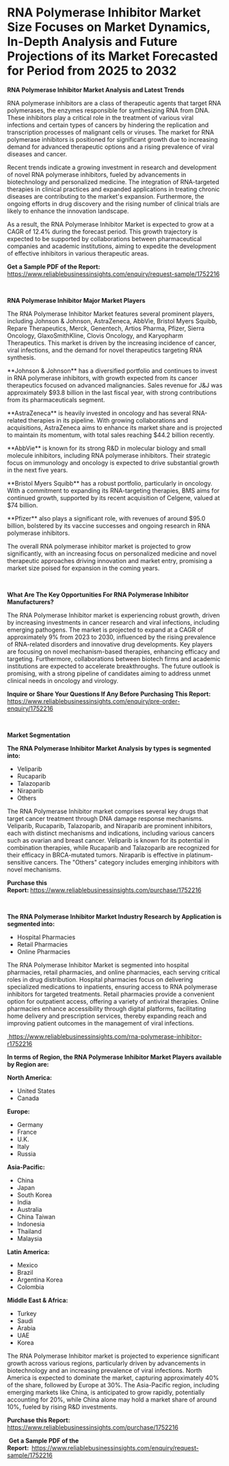 <p><h1>RNA Polymerase Inhibitor Market Size Focuses on Market Dynamics, In-Depth Analysis and Future Projections of its Market Forecasted for Period from 2025 to 2032</h1></p><p><strong>RNA Polymerase Inhibitor Market Analysis and Latest Trends</strong></p>
<p><p>RNA polymerase inhibitors are a class of therapeutic agents that target RNA polymerases, the enzymes responsible for synthesizing RNA from DNA. These inhibitors play a critical role in the treatment of various viral infections and certain types of cancers by hindering the replication and transcription processes of malignant cells or viruses. The market for RNA polymerase inhibitors is positioned for significant growth due to increasing demand for advanced therapeutic options and a rising prevalence of viral diseases and cancer.</p><p>Recent trends indicate a growing investment in research and development of novel RNA polymerase inhibitors, fueled by advancements in biotechnology and personalized medicine. The integration of RNA-targeted therapies in clinical practices and expanded applications in treating chronic diseases are contributing to the market's expansion. Furthermore, the ongoing efforts in drug discovery and the rising number of clinical trials are likely to enhance the innovation landscape.</p><p>As a result, the RNA Polymerase Inhibitor Market is expected to grow at a CAGR of 12.4% during the forecast period. This growth trajectory is expected to be supported by collaborations between pharmaceutical companies and academic institutions, aiming to expedite the development of effective inhibitors in various therapeutic areas.</p></p>
<p><strong>Get a Sample PDF of the Report:&nbsp;</strong> <a href="https://www.reliablebusinessinsights.com/enquiry/request-sample/1752216?utm_campaign=100&utm_medium=2&utm_source=Github&utm_content=ia&utm_term=17042025&utm_id=rna-polymerase-inhibitor">https://www.reliablebusinessinsights.com/enquiry/request-sample/1752216</a></p>
<p>&nbsp;</p>
<p><strong>RNA Polymerase Inhibitor Major Market Players</strong></p>
<p><p>The RNA Polymerase Inhibitor Market features several prominent players, including Johnson & Johnson, AstraZeneca, AbbVie, Bristol Myers Squibb, Repare Therapeutics, Merck, Genentech, Artios Pharma, Pfizer, Sierra Oncology, GlaxoSmithKline, Clovis Oncology, and Karyopharm Therapeutics. This market is driven by the increasing incidence of cancer, viral infections, and the demand for novel therapeutics targeting RNA synthesis.</p><p>**Johnson & Johnson** has a diversified portfolio and continues to invest in RNA polymerase inhibitors, with growth expected from its cancer therapeutics focused on advanced malignancies. Sales revenue for J&J was approximately $93.8 billion in the last fiscal year, with strong contributions from its pharmaceuticals segment.</p><p>**AstraZeneca** is heavily invested in oncology and has several RNA-related therapies in its pipeline. With growing collaborations and acquisitions, AstraZeneca aims to enhance its market share and is projected to maintain its momentum, with total sales reaching $44.2 billion recently.</p><p>**AbbVie** is known for its strong R&D in molecular biology and small molecule inhibitors, including RNA polymerase inhibitors. Their strategic focus on immunology and oncology is expected to drive substantial growth in the next five years.</p><p>**Bristol Myers Squibb** has a robust portfolio, particularly in oncology. With a commitment to expanding its RNA-targeting therapies, BMS aims for continued growth, supported by its recent acquisition of Celgene, valued at $74 billion.</p><p>**Pfizer** also plays a significant role, with revenues of around $95.0 billion, bolstered by its vaccine successes and ongoing research in RNA polymerase inhibitors.</p><p>The overall RNA polymerase inhibitor market is projected to grow significantly, with an increasing focus on personalized medicine and novel therapeutic approaches driving innovation and market entry, promising a market size poised for expansion in the coming years.</p></p>
<p>&nbsp;</p>
<p><strong>What Are The Key Opportunities For RNA Polymerase Inhibitor Manufacturers?</strong></p>
<p><p>The RNA Polymerase Inhibitor market is experiencing robust growth, driven by increasing investments in cancer research and viral infections, including emerging pathogens. The market is projected to expand at a CAGR of approximately 9% from 2023 to 2030, influenced by the rising prevalence of RNA-related disorders and innovative drug developments. Key players are focusing on novel mechanism-based therapies, enhancing efficacy and targeting. Furthermore, collaborations between biotech firms and academic institutions are expected to accelerate breakthroughs. The future outlook is promising, with a strong pipeline of candidates aiming to address unmet clinical needs in oncology and virology.</p></p>
<p><strong>Inquire or Share Your Questions If Any Before Purchasing This Report:</strong> <a href="https://www.reliablebusinessinsights.com/enquiry/pre-order-enquiry/1752216?utm_campaign=100&utm_medium=2&utm_source=Github&utm_content=ia&utm_term=17042025&utm_id=rna-polymerase-inhibitor">https://www.reliablebusinessinsights.com/enquiry/pre-order-enquiry/1752216</a></p>
<p>&nbsp;</p>
<p><strong>Market Segmentation</strong></p>
<p><strong>The RNA Polymerase Inhibitor Market Analysis by types is segmented into:</strong></p>
<p><ul><li>Veliparib</li><li>Rucaparib</li><li>Talazoparib</li><li>Niraparib</li><li>Others</li></ul></p>
<p><p>The RNA Polymerase Inhibitor market comprises several key drugs that target cancer treatment through DNA damage response mechanisms. Veliparib, Rucaparib, Talazoparib, and Niraparib are prominent inhibitors, each with distinct mechanisms and indications, including various cancers such as ovarian and breast cancer. Veliparib is known for its potential in combination therapies, while Rucaparib and Talazoparib are recognized for their efficacy in BRCA-mutated tumors. Niraparib is effective in platinum-sensitive cancers. The "Others" category includes emerging inhibitors with novel mechanisms.</p></p>
<p><strong>Purchase this Report:&nbsp;</strong><a href="https://www.reliablebusinessinsights.com/purchase/1752216?utm_campaign=100&utm_medium=2&utm_source=Github&utm_content=ia&utm_term=17042025&utm_id=rna-polymerase-inhibitor">https://www.reliablebusinessinsights.com/purchase/1752216</a></p>
<p>&nbsp;</p>
<p><strong>The RNA Polymerase Inhibitor Market Industry Research by Application is segmented into:</strong></p>
<p><ul><li>Hospital Pharmacies</li><li>Retail Pharmacies</li><li>Online Pharmacies</li></ul></p>
<p><p>The RNA Polymerase Inhibitor Market is segmented into hospital pharmacies, retail pharmacies, and online pharmacies, each serving critical roles in drug distribution. Hospital pharmacies focus on delivering specialized medications to inpatients, ensuring access to RNA polymerase inhibitors for targeted treatments. Retail pharmacies provide a convenient option for outpatient access, offering a variety of antiviral therapies. Online pharmacies enhance accessibility through digital platforms, facilitating home delivery and prescription services, thereby expanding reach and improving patient outcomes in the management of viral infections.</p></p>
<p><a href="https://www.reliablebusinessinsights.com/rna-polymerase-inhibitor-r1752216?utm_campaign=100&utm_medium=2&utm_source=Github&utm_content=ia&utm_term=17042025&utm_id=rna-polymerase-inhibitor">&nbsp;https://www.reliablebusinessinsights.com/rna-polymerase-inhibitor-r1752216</a></p>
<p><strong>In terms of Region, the RNA Polymerase Inhibitor Market Players available by Region are:</strong></p>
<p>
    <p> <strong> North America: </strong>
        <ul>
            <li>United States</li>
            <li>Canada</li>
        </ul>
        </p> 
    <p> <strong> Europe: </strong>
        <ul>
            <li>Germany</li>
            <li>France</li>
            <li>U.K.</li>
            <li>Italy</li>
            <li>Russia</li>
        </ul>
        </p> 
    <p> <strong> Asia-Pacific: </strong>
        <ul>
            <li>China</li>
            <li>Japan</li>
            <li>South Korea</li>
            <li>India</li>
            <li>Australia</li>
            <li>China Taiwan</li>
            <li>Indonesia</li>
            <li>Thailand</li>
            <li>Malaysia</li>
        </ul>
        </p> 
    <p> <strong> Latin America: </strong>
        <ul>
            <li>Mexico</li>
            <li>Brazil</li>
            <li>Argentina Korea</li>
            <li>Colombia</li>
        </ul>
        </p> 
    <p> <strong> Middle East & Africa: </strong>
        <ul>
            <li>Turkey</li>
            <li>Saudi</li>
            <li>Arabia</li>
            <li>UAE</li>
            <li>Korea</li>
        </ul>
    </p>
    </p>
<p><p>The RNA Polymerase Inhibitor market is projected to experience significant growth across various regions, particularly driven by advancements in biotechnology and an increasing prevalence of viral infections. North America is expected to dominate the market, capturing approximately 40% of the share, followed by Europe at 30%. The Asia-Pacific region, including emerging markets like China, is anticipated to grow rapidly, potentially accounting for 20%, while China alone may hold a market share of around 10%, fueled by rising R&D investments.</p></p>
<p><strong>Purchase this Report: </strong><a href="https://www.reliablebusinessinsights.com/purchase/1752216?utm_campaign=100&utm_medium=2&utm_source=Github&utm_content=ia&utm_term=17042025&utm_id=rna-polymerase-inhibitor">https://www.reliablebusinessinsights.com/purchase/1752216</a></p>
<p>&nbsp;<strong>Get a Sample PDF of the Report:&nbsp;&nbsp;</strong><a href="https://www.reliablebusinessinsights.com/enquiry/request-sample/1752216?utm_campaign=100&utm_medium=2&utm_source=Github&utm_content=ia&utm_term=17042025&utm_id=rna-polymerase-inhibitor">https://www.reliablebusinessinsights.com/enquiry/request-sample/1752216</a></p>
<p><strong></strong></p>
<p><p></p><p></p><p></p></p>